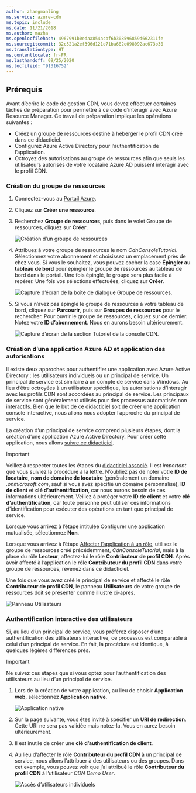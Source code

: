 ```yaml
---
author: zhangmanling
ms.service: azure-cdn
ms.topic: include
ms.date: 11/21/2018
ms.author: mazha
ms.openlocfilehash: 4967991b0edaa854acbf6b308596859d662311fe
ms.sourcegitcommit: 32c521a2ef396d121e71ba682e098092ac673b30
ms.translationtype: HT
ms.contentlocale: fr-FR
ms.lasthandoff: 09/25/2020
ms.locfileid: "91316752"
---
```

## <a name="prerequisites"></a>Prérequis
Avant d’écrire le code de gestion CDN, vous devez effectuer certaines tâches de préparation pour permettre à ce code d’interagir avec Azure Resource Manager. Ce travail de préparation implique les opérations suivantes :

* Créez un groupe de ressources destiné à héberger le profil CDN créé dans ce didacticiel.
* Configurez Azure Active Directory pour l’authentification de l’application.
* Octroyez des autorisations au groupe de ressources afin que seuls les utilisateurs autorisés de votre locataire Azure AD puissent interagir avec le profil CDN.

### <a name="creating-the-resource-group"></a>Création du groupe de ressources
1. Connectez-vous au [Portail Azure](https://portal.azure.com).
2. Cliquez sur **Créer une ressource**.
3. Recherchez **Groupe de ressources**, puis dans le volet Groupe de ressources, cliquez sur **Créer**.

    ![Création d’un groupe de ressources](./media/cdn-app-dev-prep/cdn-new-rg-1-include.png)
3. Attribuez à votre groupe de ressources le nom *CdnConsoleTutorial*.  Sélectionnez votre abonnement et choisissez un emplacement près de chez vous.  Si vous le souhaitez, vous pouvez cocher la case **Épingler au tableau de bord** pour épingler le groupe de ressources au tableau de bord dans le portail.  Une fois épinglé, le groupe sera plus facile à repérer.  Une fois vos sélections effectuées, cliquez sur **Créer**.

    ![Capture d’écran de la boîte de dialogue Groupe de ressources.](./media/cdn-app-dev-prep/cdn-new-rg-2-include.png)
4. Si vous n’avez pas épinglé le groupe de ressources à votre tableau de bord, cliquez sur **Parcourir**, puis sur **Groupes de ressources** pour le rechercher.  Pour ouvrir le groupe de ressources, cliquez sur ce dernier.  Notez votre **ID d’abonnement**. Nous en aurons besoin ultérieurement.

    ![Capture d’écran de la section Tutoriel de la console CDN.](./media/cdn-app-dev-prep/cdn-subscription-id-include.png)

### <a name="creating-the-azure-ad-application-and-applying-permissions"></a>Création d’une application Azure AD et application des autorisations
Il existe deux approches pour authentifier une application avec Azure Active Directory : les utilisateurs individuels ou un principal de service. Un principal de service est similaire à un compte de service dans Windows.  Au lieu d’être octroyées à un utilisateur spécifique, les autorisations d’interagir avec les profils CDN sont accordées au principal de service.  Les principaux de service sont généralement utilisés pour des processus automatisés non interactifs.  Bien que le but de ce didacticiel soit de créer une application console interactive, nous allons nous adopter l’approche du principal de service.

La création d’un principal de service comprend plusieurs étapes, dont la création d’une application Azure Active Directory.  Pour créer cette application, nous allons [suivre ce didacticiel](../articles/active-directory/develop/howto-create-service-principal-portal.md).

> [!IMPORTANT]
> Veillez à respecter toutes les étapes du [didacticiel associé](../articles/active-directory/develop/howto-create-service-principal-portal.md).  Il est *important* que vous suiviez la procédure à la lettre.  N’oubliez pas de noter votre **ID de locataire**, **nom de domaine de locataire** (généralement un domaine *.onmicrosoft.com*, sauf si vous avez spécifié un domaine personnalisé), **ID de client** et **clé d’authentification**, car nous aurons besoin de ces informations ultérieurement.  Veillez à protéger votre **ID de client** et votre **clé d’authentification**, car toute personne peut utiliser ces informations d’identification pour exécuter des opérations en tant que principal de service.
>
> Lorsque vous arrivez à l’étape intitulée Configurer une application mutualisée, sélectionnez **Non**.
>
> Lorsque vous arrivez à l’étape [Affecter l’application à un rôle](../articles/active-directory/develop/howto-create-service-principal-portal.md#assign-a-role-to-the-application), utilisez le groupe de ressources créé précédemment, *CdnConsoleTutorial*, mais à la place du rôle **Lecteur**, affectez-lui le rôle **Contributeur de profil CDN**.  Après avoir affecté à l’application le rôle **Contributeur du profil CDN** dans votre groupe de ressources, revenez dans ce didacticiel. 
>
>

Une fois que vous avez créé le principal de service et affecté le rôle **Contributeur de profil CDN**, le panneau **Utilisateurs** de votre groupe de ressources doit se présenter comme illustré ci-après.

![Panneau Utilisateurs](./media/cdn-app-dev-prep/cdn-service-principal-include.png)

### <a name="interactive-user-authentication"></a>Authentification interactive des utilisateurs
Si, au lieu d’un principal de service, vous préférez disposer d’une authentification des utilisateurs interactive, ce processus est comparable à celui d’un principal de service.  En fait, la procédure est identique, à quelques légères différences près.

> [!IMPORTANT]
> Ne suivez ces étapes que si vous optez pour l’authentification des utilisateurs au lieu d’un principal de service.
>
>

1. Lors de la création de votre application, au lieu de choisir **Application web**, sélectionnez **Application native**.

    ![Application native](./media/cdn-app-dev-prep/cdn-native-application-include.png)
2. Sur la page suivante, vous êtes invité à spécifier un **URI de redirection**.  Cette URI ne sera pas validée mais notez-la. Vous en aurez besoin ultérieurement.
3. Il est inutile de créer une **clé d’authentification de client**.
4. Au lieu d’affecter le rôle **Contributeur du profil CDN** à un principal de service, nous allons l’attribuer à des utilisateurs ou des groupes.  Dans cet exemple, vous pouvez voir que j’ai attribué le rôle **Contributeur du profil CDN** à l’utilisateur *CDN Demo User*.  

    ![Accès d’utilisateurs individuels](./media/cdn-app-dev-prep/cdn-aad-user-include.png)
